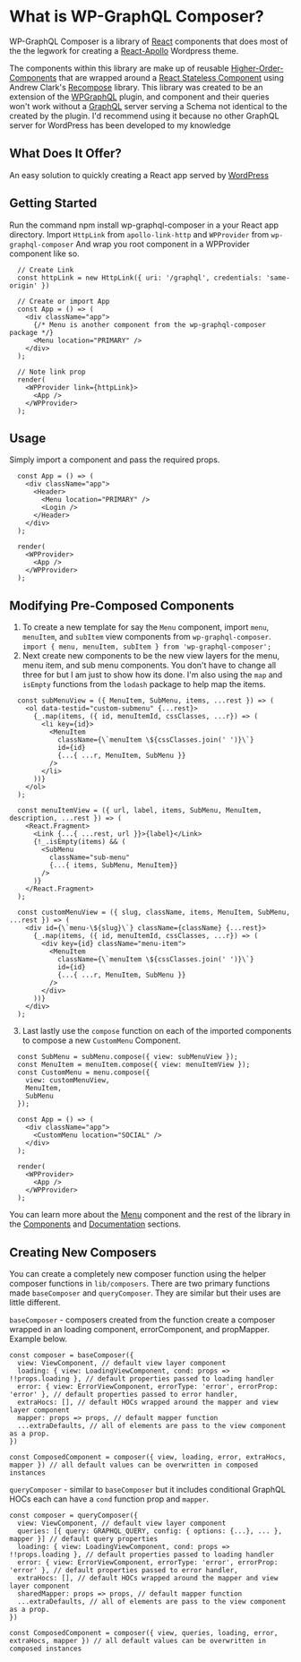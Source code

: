 # What is WP-GraphQL Composer?
WP-GraphQL Composer is a library of [React](https://reactjs.org) components that does most of the the legwork for creating a [React-Apollo](https://www.apollographql.com/docs/react/) Wordpress theme.

The components within this library are make up of reusable [Higher-Order-Components](https://reactjs.org/docs/higher-order-components.html) that are wrapped around a [React Stateless Component](https://reactjs.org/docs/components-and-props.html) using Andrew Clark's [Recompose](https://recompose.docsforhumans.com/) library. This library was created to be an extension of the [WPGraphQL](https://wpgraphql.com/) plugin, and component and their queries won't work without a [GraphQL](https://graphql.org/) server serving a Schema not identical to the created by the plugin. I'd recommend using it because no other GraphQL server for WordPress has been developed to my knowledge

## What Does It Offer?
An easy solution to quickly creating a React app served by [WordPress](https://wordpress.org)

## Getting Started
Run the command npm install wp-graphql-composer in a your React app directory.
Import `HttpLink` from `apollo-link-http` and `WPProvider` from `wp-graphql-composer`
And wrap you root component in a WPProvider component like so.

```
  // Create Link
  const httpLink = new HttpLink({ uri: '/graphql', credentials: 'same-origin' })
  
  // Create or import App
  const App = () => (
    <div className="app">
      {/* Menu is another component from the wp-graphql-composer package */}
      <Menu location="PRIMARY" />
    </div>
  );

  // Note link prop
  render(
    <WPProvider link={httpLink}>
      <App />
    </WPProvider>
  );
```

## Usage
Simply import a component and pass the required props.

```
  const App = () => (
    <div className="app">
      <Header>
        <Menu location="PRIMARY" />
        <Login />
      </Header>
    </div>
  );

  render(
    <WPProvider>
      <App />
    </WPProvider>
  );
```

## Modifying Pre-Composed Components
1. To create a new template for say the `Menu` component, import `menu`, `menuItem`, and `subItem` view components from `wp-graphql-composer`.
`import { menu, menuItem, subItem } from 'wp-graphql-composer';`
2. Next create new components to be the new view layers for the menu, menu item, and sub menu components. You don't have to change all three for but I am just to show how its done. I'm also using the `map` and `isEmpty` functions from the `lodash` package to help map the items.
```
  const subMenuView = ({ MenuItem, SubMenu, items, ...rest }) => (
    <ol data-testid="custom-submenu" {...rest}>
      {_.map(items, ({ id, menuItemId, cssClasses, ...r}) => (
        <li key={id}>
          <MenuItem
            className={\`menuItem \${cssClasses.join(' ')}\`}
            id={id}
            {...{ ...r, MenuItem, SubMenu }}
          />
        </li>
      ))}
    </ol>
  );

  const menuItemView = ({ url, label, items, SubMenu, MenuItem, description, ...rest }) => (
    <React.Fragment>
      <Link {...{ ...rest, url }}>{label}</Link>
      {!_.isEmpty(items) && (
        <SubMenu
          className="sub-menu"
          {...{ items, SubMenu, MenuItem}}
        />
      )}
    </React.Fragment>
  );

  const customMenuView = ({ slug, className, items, MenuItem, SubMenu, ...rest }) => (
    <div id={\`menu-\${slug}\`} className={className} {...rest}>
      {_.map(items, ({ id, menuItemId, cssClasses, ...r}) => (
        <div key={id} className="menu-item">
          <MenuItem
            className={\`menuItem \${cssClasses.join(' ')}\`}
            id={id}
            {...{ ...r, MenuItem, SubMenu }}
          />
        </div>
      ))}
    </div>
  );
```
3. Last lastly use the `compose` function on each of the imported components to compose a new `CustomMenu` Component.
```
  const SubMenu = subMenu.compose({ view: subMenuView });
  const MenuItem = menuItem.compose({ view: menuItemView });
  const CustomMenu = menu.compose({
    view: customMenuView,
    MenuItem,
    SubMenu
  });

  const App = () => (
    <div className="app">
      <CustomMenu location="SOCIAL" />
    </div>
  );

  render(
    <WPProvider>
      <App />
    </WPProvider>
  );
```
You can learn more about the [Menu](https://api.axistaylor.com/composer/lib#menu) component and the rest of the library in the [Components](https://api.axistaylor.com/composer/lib) and [Documentation](https://api.axistaylor.com/composer/docs) sections.

## Creating New Composers
You can create a completely new composer function using the helper composer functions in `lib/composers`. There are two primary functions made `baseComposer` and `queryComposer`. They are similar but their uses are little different.

`baseComposer` - composers created from the function create a composer wrapped in an loading component, errorComponent, and propMapper. Example below.

```
const composer = baseComposer({
  view: ViewComponent, // default view layer component
  loading: { view: LoadingViewComponent, cond: props => !!props.loading }, // default properties passed to loading handler 
  error: { view: ErrorViewComponent, errorType: 'error', errorProp: 'error' }, // default properties passed to error handler,
  extraHocs: [], // default HOCs wrapped around the mapper and view layer component
  mapper: props => props, // default mapper function
  ...extraDefaults, // all of elements are pass to the view component as a prop.
})

const ComposedComponent = composer({ view, loading, error, extraHocs, mapper }) // all default values can be overwritten in composed instances
```

`queryComposer` - similar to `baseComposer` but it includes conditional GraphQL HOCs each can have a `cond` function prop and `mapper`.
```
const composer = queryComposer({
  view: ViewComponent, // default view layer component
  queries: [{ query: GRAPHQL_QUERY, config: { options: {...}, ... }, mapper }] // default query properties
  loading: { view: LoadingViewComponent, cond: props => !!props.loading }, // default properties passed to loading handler 
  error: { view: ErrorViewComponent, errorType: 'error', errorProp: 'error' }, // default properties passed to error handler,
  extraHocs: [], // default HOCs wrapped around the mapper and view layer component
  sharedMapper: props => props, // default mapper function
  ...extraDefaults, // all of elements are pass to the view component as a prop.
})

const ComposedComponent = composer({ view, queries, loading, error, extraHocs, mapper }) // all default values can be overwritten in composed instances
```